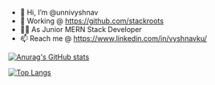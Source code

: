 - 👋 Hi, I’m @unnivyshnav
- 🏢 Working @ https://github.com/stackroots
- 👷‍♂️ As Junior MERN Stack Developer
- 📫 Reach me @ https://www.linkedin.com/in/vyshnavku/


[![Anurag's GitHub stats](https://github-readme-stats.vercel.app/api?username=unnivyshnav&count_private=true&show_icons=true&theme=radical)](https://github.com/unnivyshnav/github-readme-stats)

[![Top Langs](https://github-readme-stats.vercel.app/api/top-langs/?username=unnivyshnav&layout=compact)](https://github.com/unnivyshnav/github-readme-stats)

<!---
unnivyshnav/unnivyshnav is a ✨ special ✨ repository because its `README.md` (this file) appears on your GitHub profile.
You can click the Preview link to take a look at your changes.
--->
